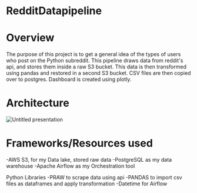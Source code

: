 # RedditDatapipeline

# Overview

The purpose of this project is to get a general idea of the types of users who post on the Python subreddit. This pipeline draws data from reddit's api, and stores them inside a raw S3 bucket. This data is then transformed using pandas and restored in a second S3 bucket. CSV files are then copied over to postgres. Dashboard is created using plotly.



# Architecture

![Untitled presentation](https://user-images.githubusercontent.com/70300980/170851659-2b7ff1da-68b0-4089-ab16-f3bd672f803a.jpg)








# Frameworks/Resources used
-AWS S3, for my Data lake, stored raw data 
-PostgreSQL as my data warehouse
-Apache Airflow as my Orchestration tool

Python Libraries
-PRAW to scrape data using api
-PANDAS to import csv files as dataframes and apply transformation
-Datetime for Airflow




